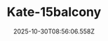 ---
title: "Kate-15balcony"
description: ""
image: "/uploads/photos/1761814566556-Kate-15balcony.webp"
display: "/uploads/photos/1761814566556-Kate-15balcony-display.webp"
thumbnail: "/uploads/photos/1761814566556-Kate-15balcony-thumb.webp"
width: 7360
height: 4912
featured: true
date: 2025-10-30T08:56:06.558Z
order: 4
---